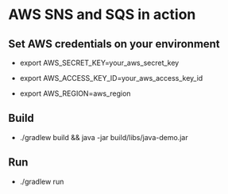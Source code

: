 # AWS SNS and SQS in action

## Set AWS credentials on your environment

- export AWS_SECRET_KEY=your_aws_secret_key

- export AWS_ACCESS_KEY_ID=your_aws_access_key_id

- export AWS_REGION=aws_region


## Build

- ./gradlew build && java -jar build/libs/java-demo.jar

## Run

- ./gradlew run

